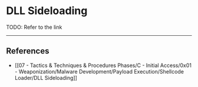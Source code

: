 # DLL Sideloading

TODO: Refer to the link

---
## References

- [[07 - Tactics & Techniques & Procedures Phases/C - Initial Access/0x01 - Weaponization/Malware Development/Payload Execution/Shellcode Loader/DLL Sideloading]]